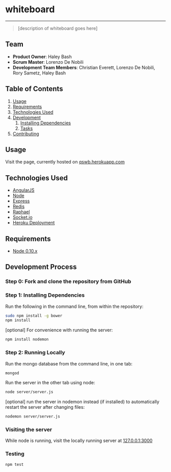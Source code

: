 # whiteboard
---------------------------------

> [description of whiteboard goes here]

## Team

  - __Product Owner__: Haley Bash
  - __Scrum Master__: Lorenzo De Nobili
  - __Development Team Members__: Christian Everett, Lorenzo De Nobili, Rory Sametz, Haley Bash

## Table of Contents

1. [Usage](#Usage)
1. [Requirements](#requirements)
1. [Technologies Used](#technologies-used)
1. [Development](#development)
    1. [Installing Dependencies](#installing-dependencies)
    1. [Tasks](#tasks)
1. [Contributing](#contributing)

## Usage

Visit the page, currently hosted on [qswb.herokuapp.com](http://qswb.herokuapp.com/)

## Technologies Used

- [AngularJS](http://angularjs.org)
- [Node](https://nodejs.org/)
- [Express](http://expressjs.com/)
- [Redis](http://redis.io/)
- [Raphael](http://raphaeljs.com)
- [Socket.io](http://socket.io/)
- [Heroku Deployment](https://www.heroku.com/)

## Requirements

- [Node 0.10.x](https://nodejs.org/en/download/)

## Development Process

### Step 0: Fork and clone the repository from GitHub

### Step 1: Installing Dependencies

Run the following in the command line, from within the repository:

```sh
sudo npm install -g bower
npm install
```

[optional] For convenience with running the server:
```sh
npm install nodemon
```

### Step 2: Running Locally

Run the mongo database from the command line, in one tab:
```sh
mongod
```

Run the server in the other tab using node:

```sh
node server/server.js
```

[optional] run the server in nodemon instead (if installed) to automatically restart the server after changing files:

```sh
nodemon server/server.js
```

### Visiting the server

While node is running, visit the locally running server at [127.0.0.1:3000](127.0.0.1:3000)

### Testing

```sh
npm test
```
